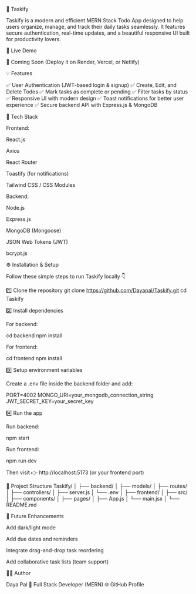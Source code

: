 📝 Taskify

Taskify is a modern and efficient MERN Stack Todo App designed to help users organize, manage, and track their daily tasks seamlessly.
It features secure authentication, real-time updates, and a beautiful responsive UI built for productivity lovers.

🚀 Live Demo

🔗 Coming Soon (Deploy it on Render, Vercel, or Netlify)

💡 Features

✅ User Authentication (JWT-based login & signup)
✅ Create, Edit, and Delete Todos
✅ Mark tasks as complete or pending
✅ Filter tasks by status
✅ Responsive UI with modern design
✅ Toast notifications for better user experience
✅ Secure backend API with Express.js & MongoDB

🧠 Tech Stack

Frontend:

React.js

Axios

React Router

Toastify (for notifications)

Tailwind CSS / CSS Modules

Backend:

Node.js

Express.js

MongoDB (Mongoose)

JSON Web Tokens (JWT)

bcrypt.js

⚙️ Installation & Setup

Follow these simple steps to run Taskify locally 👇

1️⃣ Clone the repository
git clone https://github.com/Dayapal/Taskify.git
cd Taskify

2️⃣ Install dependencies

For backend:

cd backend
npm install


For frontend:

cd frontend
npm install

3️⃣ Setup environment variables

Create a .env file inside the backend folder and add:

PORT=4002
MONGO_URI=your_mongodb_connection_string
JWT_SECRET_KEY=your_secret_key

4️⃣ Run the app

Run backend:

npm start


Run frontend:

npm run dev


Then visit 👉 http://localhost:5173
 (or your frontend port)

📂 Project Structure
Taskify/
│
├── backend/
│   ├── models/
│   ├── routes/
│   ├── controllers/
│   ├── server.js
│   └── .env
│
├── frontend/
│   ├── src/
│   ├── components/
│   ├── pages/
│   ├── App.js
│   └── main.jsx
│
└── README.md

💪 Future Enhancements

Add dark/light mode

Add due dates and reminders

Integrate drag-and-drop task reordering

Add collaborative task lists (team support)

👨‍💻 Author

Daya Pal
💼 Full Stack Developer (MERN)
🌐 GitHub Profile